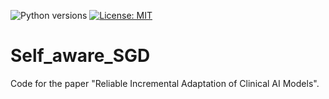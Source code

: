 ![Python versions](https://img.shields.io/badge/python-3.7+-1177AA.svg?logo=python) [![License: MIT](https://img.shields.io/badge/license-MIT-green.svg)](https://opensource.org/licenses/MIT)

# Self_aware_SGD

Code for the paper "Reliable Incremental Adaptation of Clinical AI Models".
